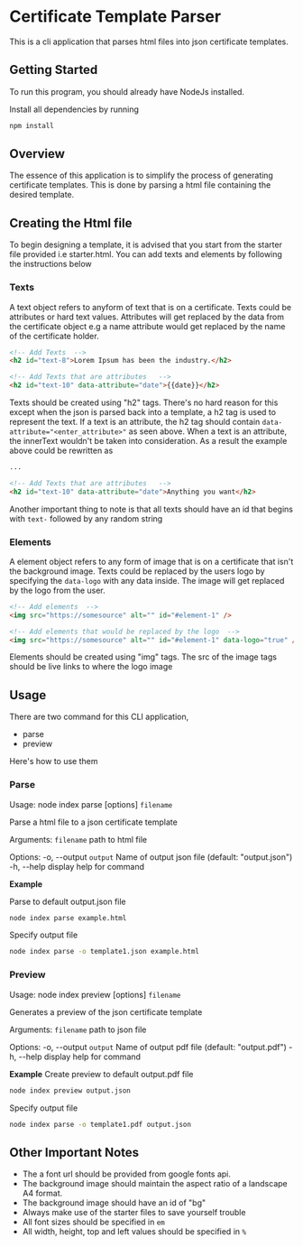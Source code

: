 # Certificate Template Parser

This is a cli application that parses html files into json certificate templates.

## Getting Started

To run this program, you should already have NodeJs installed.

Install all dependencies by running

```bash
npm install
```

## Overview

The essence of this application is to simplify the process of generating certificate templates. This is done by parsing a html file containing the desired template.

## Creating the Html file

To begin designing a template, it is advised that you start from the starter file provided i.e starter.html. You can add texts and elements by following the instructions below

### Texts

A text object refers to anyform of text that is on a certificate. Texts could be attributes or hard text values. Attributes will get replaced by the data from the certificate object e.g a name attribute would get replaced by the name of the certificate holder.

```html
<!-- Add Texts  -->
<h2 id="text-8">Lorem Ipsum has been the industry.</h2>

<!-- Add Texts that are attributes   -->
<h2 id="text-10" data-attribute="date">{{date}}</h2>
```

Texts should be created using "h2" tags. There's no hard reason for this except when the json is parsed back into a template, a h2 tag is used to represent the text. If a text is an attribute, the h2 tag should contain `data-attribute="<enter_attribute>"` as seen above. When a text is an attribute, the innerText wouldn't be taken into consideration. As a result the example above could be rewritten as

```html
...

<!-- Add Texts that are attributes   -->
<h2 id="text-10" data-attribute="date">Anything you want</h2>
```

Another important thing to note is that all texts should have an id that begins with
`text-` followed by any random string

### Elements

A element object refers to any form of image that is on a certificate that isn't the background image. Texts could be replaced by the users logo by specifying the `data-logo` with any data inside. The image will get replaced by the logo from the user.

```html
<!-- Add elements  -->
<img src="https://somesource" alt="" id="#element-1" />

<!-- Add elements that would be replaced by the logo  -->
<img src="https://somesource" alt="" id="#element-1" data-logo="true" />
```

Elements should be created using "img" tags. The src of the image tags should be live links to where the logo image

## Usage

There are two command for this CLI application,

- parse
- preview

Here's how to use them

### Parse

Usage: node index parse [options] `filename`

Parse a html file to a json certificate template

Arguments:
`filename` path to html file

Options:
-o, --output `output` Name of output json file (default: "output.json")
-h, --help display help for command

**Example**

Parse to default output.json file

```bash
node index parse example.html
```

Specify output file

```bash
node index parse -o template1.json example.html
```

### Preview

Usage: node index preview [options] `filename`

Generates a preview of the json certificate template

Arguments:
`filename` path to json file

Options:
-o, --output `output` Name of output pdf file (default: "output.pdf")
-h, --help display help for command

**Example**
Create preview to default output.pdf file

```bash
node index preview output.json
```

Specify output file

```bash
node index parse -o template1.pdf output.json
```

## Other Important Notes

- The a font url should be provided from google fonts api.
- The background image should maintain the aspect ratio of a landscape A4 format.
- The background image should have an id of "bg"
- Always make use of the starter files to save yourself trouble
- All font sizes should be specified in `em`
- All width, height, top and left values should be specified in `%`
